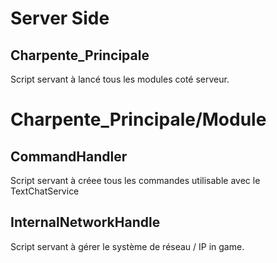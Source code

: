 # Server Side
## Charpente_Principale

Script servant à lancé tous les modules coté serveur.

# Charpente_Principale/Module

## CommandHandler

Script servant à créee tous les commandes utilisable avec le TextChatService

## InternalNetworkHandle

Script servant à gérer le système de réseau / IP in game.
